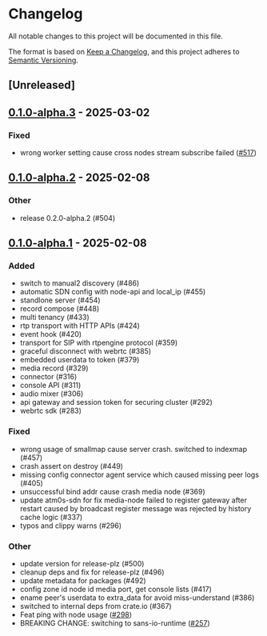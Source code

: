 # Changelog

All notable changes to this project will be documented in this file.

The format is based on [Keep a Changelog](https://keepachangelog.com/en/1.0.0/),
and this project adheres to [Semantic Versioning](https://semver.org/spec/v2.0.0.html).

## [Unreleased]

## [0.1.0-alpha.3](https://github.com/8xFF/atm0s-media-server/compare/atm0s-media-server-runner-v0.1.0-alpha.2...atm0s-media-server-runner-v0.1.0-alpha.3) - 2025-03-02

### Fixed

- wrong worker setting cause cross nodes stream subscribe failed ([#517](https://github.com/8xFF/atm0s-media-server/pull/517))

## [0.1.0-alpha.2](https://github.com/8xFF/atm0s-media-server/compare/atm0s-media-server-runner-v0.1.0-alpha.1...atm0s-media-server-runner-v0.1.0-alpha.2) - 2025-02-08

### Other

- release 0.2.0-alpha.2 (#504)

## [0.1.0-alpha.1](https://github.com/8xFF/atm0s-media-server/releases/tag/atm0s-media-server-runner-v0.1.0-alpha.1) - 2025-02-08

### Added

- switch to manual2 discovery (#486)
- automatic SDN config with node-api and local_ip (#455)
- standlone server (#454)
- record compose (#448)
- multi tenancy  (#433)
- rtp transport with HTTP APIs (#424)
- event hook (#420)
- transport for SIP with rtpengine protocol  (#359)
- graceful disconnect with webrtc (#385)
- embedded userdata to token (#379)
- media record  (#329)
- connector (#316)
- console API (#311)
- audio mixer (#306)
- api gateway and session token for securing cluster (#292)
- webrtc sdk (#283)

### Fixed

- wrong usage of smallmap cause server crash. switched to indexmap (#457)
- crash assert on destroy (#449)
- missing config connector agent service which caused missing peer logs (#405)
- unsuccessful bind addr cause crash media node (#369)
- update atm0s-sdn for fix media-node failed to register gateway after restart caused by broadcast register message was rejected by history cache logic (#337)
- typos and clippy warns (#296)

### Other

- update version for release-plz (#500)
- cleanup deps and fix for release-plz (#496)
- update metadata for packages (#492)
- config zone id node id media port, get console lists (#417)
- ename peer's userdata to extra_data for avoid miss-understand (#386)
- switched to internal deps from crate.io (#367)
- Feat ping with node usage ([#298](https://github.com/8xFF/atm0s-media-server/pull/298))
- BREAKING CHANGE: switching to sans-io-runtime ([#257](https://github.com/8xFF/atm0s-media-server/pull/257))
